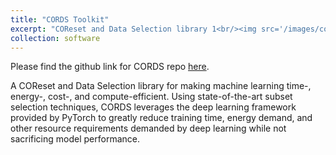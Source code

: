 ```yaml
---
title: "CORDS Toolkit"
excerpt: "COReset and Data Selection library 1<br/><img src='/images/cords_logo.png'>"
collection: software
---
```


Please find the github link for CORDS repo [here](https://github.com/decile-team/cords).

A COReset and Data Selection library for making machine learning time-, energy-, cost-, and compute-efficient. Using state-of-the-art subset selection techniques, CORDS leverages the deep learning framework provided by PyTorch to greatly reduce training time, energy demand, and other resource requirements demanded by deep learning while not sacrificing model performance.
